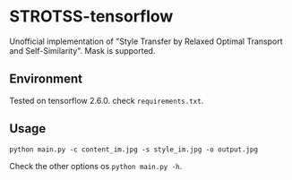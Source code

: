 # STROTSS-tensorflow
Unofficial implementation of "Style Transfer by Relaxed Optimal Transport and Self-Similarity". Mask is supported.

## Environment
Tested on tensorflow 2.6.0. check `requirements.txt`.

## Usage
```python main.py -c content_im.jpg -s style_im.jpg -o output.jpg```

Check the other options os ```python main.py -h```.
